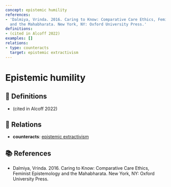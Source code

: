 ```yaml
---
concept: epistemic humility
references:
- 'Dalmiya, Vrinda. 2016. Caring to Know: Comparative Care Ethics, Feminist Epistemology
  and the Mahabharata. New York, NY: Oxford University Press.'
definitions:
- (cited in Alcoff 2022)
examples: []
relations:
- type: counteracts
  target: epistemic extractivism
---
```


# Epistemic humility

## 📖 Definitions

- (cited in Alcoff 2022)

## 🔗 Relations

- **counteracts**: [epistemic extractivism](./epistemic-extractivism.md)

## 📚 References

- Dalmiya, Vrinda. 2016. Caring to Know: Comparative Care Ethics, Feminist Epistemology and the Mahabharata. New York, NY: Oxford University Press.
